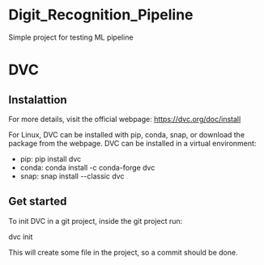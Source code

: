 # Digit_Recognition_Pipeline
Simple project for testing ML pipeline

# DVC

## Instalattion
For more details, visit the official webpage: https://dvc.org/doc/install

For Linux, DVC can be installed with pip, conda, snap, or download the package from the webpage. DVC can be installed in a virtual environment:
* pip: pip install dvc
* conda: conda install -c conda-forge dvc
* snap: snap install --classic dvc

## Get started

To init DVC in a git project, inside the git project run:

dvc init

This will create some file in the project, so a commit should be done.


